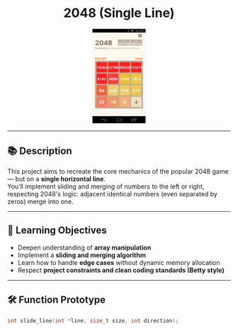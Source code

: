 <h1 align="center">2048 (Single Line)</h1>
<div align="center">
    <img src="./img/2048.jpg" width="120">
</div>

---

## 📚 Description

This project aims to recreate the core mechanics of the popular 2048 game — but on a **single horizontal line**.  
You’ll implement sliding and merging of numbers to the left or right, respecting 2048's logic: adjacent identical numbers (even separated by zeros) merge into one.

---

## 🎯 Learning Objectives

- Deepen understanding of **array manipulation**
- Implement a **sliding and merging algorithm**
- Learn how to handle **edge cases** without dynamic memory allocation
- Respect **project constraints and clean coding standards (Betty style)**

---

## 🛠️ Function Prototype

```c
int slide_line(int *line, size_t size, int direction);
